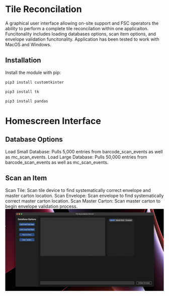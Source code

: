 # Tile Reconcilation
A graphical user interface allowing on-site support and FSC operators the ability to perform a complete tile reconcilation within one applicaiton.
Funcitonality includes loading databases options, scan item options, and envelope validation funcitonality. Application has been tested to work with MacOS and Windows.


## Installation
Install the module with pip:
```
pip3 install customtkinter
```
```
pip3 install tk
```
```
pip3 install pandas
```
# Homescreen Interface

## Database Options
Load Small Database: Pulls 5,000 entries from barcode_scan_events as well as mc_scan_events.
Load Large Database: Pulls 50,000 entries from barcode_scan_events as well as mc_scan_events.

## Scan an Item
Scan Tile: Scan tile device to find systematically correct envelope and master carton location.
Scan Envelope: Scan envelope to find systematically correct master carton location.
Scan Master Carton: Scan master carton to begin envelope validation process.
<img src="app_imgs/homescreen.png" width="1100"/>
